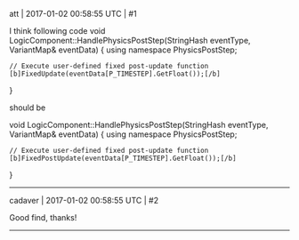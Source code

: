 att | 2017-01-02 00:58:55 UTC | #1

I think following code 
void LogicComponent::HandlePhysicsPostStep(StringHash eventType, VariantMap& eventData)
{
    using namespace PhysicsPostStep;
    
    // Execute user-defined fixed post-update function
    [b]FixedUpdate(eventData[P_TIMESTEP].GetFloat());[/b]
}

should be

void LogicComponent::HandlePhysicsPostStep(StringHash eventType, VariantMap& eventData)
{
    using namespace PhysicsPostStep;
    
    // Execute user-defined fixed post-update function
    [b]FixedPostUpdate(eventData[P_TIMESTEP].GetFloat());[/b]
}

-------------------------

cadaver | 2017-01-02 00:58:55 UTC | #2

Good find, thanks!

-------------------------


